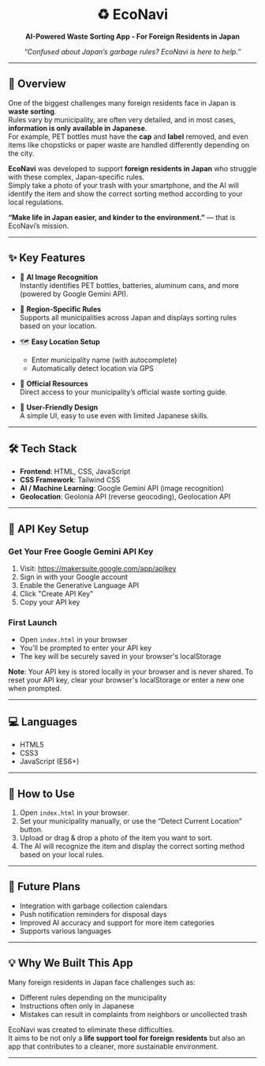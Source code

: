 <div align="center">

# ♻️ EcoNavi  
**AI-Powered Waste Sorting App - For Foreign Residents in Japan**

<i>“Confused about Japan’s garbage rules? EcoNavi is here to help.”</i>  

</div>

---

## 📖 Overview

One of the biggest challenges many foreign residents face in Japan is **waste sorting**.  
Rules vary by municipality, are often very detailed, and in most cases, **information is only available in Japanese**.  
For example, PET bottles must have the **cap** and **label** removed, and even items like chopsticks or paper waste are handled differently depending on the city.  

**EcoNavi** was developed to support **foreign residents in Japan** who struggle with these complex, Japan-specific rules.  
Simply take a photo of your trash with your smartphone, and the AI will identify the item and show the correct sorting method according to your local regulations.  

**“Make life in Japan easier, and kinder to the environment.”** — that is EcoNavi’s mission.  

---

## ✨ Key Features

- 🤖 **AI Image Recognition**  
  Instantly identifies PET bottles, batteries, aluminum cans, and more (powered by Google Gemini API).  

- 📍 **Region-Specific Rules**  
  Supports all municipalities across Japan and displays sorting rules based on your location.  

- 🗺️ **Easy Location Setup**  
  - Enter municipality name (with autocomplete)  
  - Automatically detect location via GPS  

- 🔗 **Official Resources**  
  Direct access to your municipality’s official waste sorting guide.  

- 📱 **User-Friendly Design**  
  A simple UI, easy to use even with limited Japanese skills.  

---

## 🛠️ Tech Stack

- **Frontend**: HTML, CSS, JavaScript  
- **CSS Framework**: Tailwind CSS  
- **AI / Machine Learning**: Google Gemini API (image recognition)  
- **Geolocation**: Geolonia API (reverse geocoding), Geolocation API  

---

## 🔑 API Key Setup

### Get Your Free Google Gemini API Key

1. Visit: https://makersuite.google.com/app/apikey
2. Sign in with your Google account
3. Enable the Generative Language API
4. Click "Create API Key"
5. Copy your API key

### First Launch

- Open `index.html` in your browser
- You'll be prompted to enter your API key
- The key will be securely saved in your browser's localStorage

**Note**: Your API key is stored locally in your browser and is never shared. To reset your API key, clear your browser's localStorage or enter a new one when prompted.

---

## 💻 Languages

- HTML5  
- CSS3  
- JavaScript (ES6+)  

---

## 🚀 How to Use

1. Open `index.html` in your browser.  
2. Set your municipality manually, or use the “Detect Current Location” button.  
3. Upload or drag & drop a photo of the item you want to sort.  
4. The AI will recognize the item and display the correct sorting method based on your local rules.  

---

## 🌱 Future Plans

- Integration with garbage collection calendars  
- Push notification reminders for disposal days  
- Improved AI accuracy and support for more item categories
- Supports various languages 

---

## 💡 Why We Built This App

Many foreign residents in Japan face challenges such as:  
- Different rules depending on the municipality  
- Instructions often only in Japanese  
- Mistakes can result in complaints from neighbors or uncollected trash  

EcoNavi was created to eliminate these difficulties.  
It aims to be not only a **life support tool for foreign residents** but also an app that contributes to a cleaner, more sustainable environment.  

---
